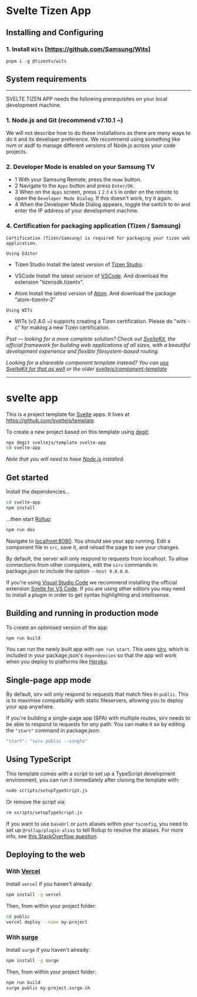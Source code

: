 # Svelte Tizen App

## Installing and Configuring

### 1. Install `Wits` [https://github.com/Samsung/Wits]

`pnpm i -g @tizentv/wits`

## **System requirements**

---
SVELTE TIZEN APP needs the following prerequisites on your local development machine.

### 1. Node.js and Git (recommend v7.10.1 ~)

We will not describe how to do these installations as there are many ways to do it and its developer preference. We recommend using something like nvm or asdf to manage different versions of Node.js across your code projects.

### 2. Developer Mode is enabled on your Samsung TV

- 1 With your Samsung Remote, press the `Home` button.
- 2 Navigate to the `Apps` button and press `Enter/OK`.
- 3 When on the `Apps` screen, press `1` `2` `3` `4` `5` in order on the remote to open the `Developer Mode Dialog`. If this doesn't work, try it again.
- 4 When the Developer Mode Dialog appears, toggle the switch to `On` and enter the IP address of your development machine.

### 4. Certification for packaging application (Tizen / Samsung)

``` text
Certification (Tizen/Samsung) is required for packaging your tizen web application.
````

`Using Editor`

- Tizen Studio
    Install the latest version of [Tizen Studio](http://developer.samsung.com/tv).

- VSCode
    Install the latest version of [VSCode](https://code.visualstudio.com/).
    And download the extension "tizensdk.tizentv".

- Atom
    Install the latest version of [Atom](https://atom.io/).
    And download the package "atom-tizentv-2"

`Using WITs`

- WITs (v2.4.0 ~) supports creating a Tizen certification.
    Please do "wits -c" for making a new Tizen certification.













*Psst — looking for a more complete solution? Check out [SvelteKit](https://kit.svelte.dev), the official framework for building web applications of all sizes, with a beautiful development experience and flexible filesystem-based routing.*

*Looking for a shareable component template instead? You can [use SvelteKit for that as well](https://kit.svelte.dev/docs#packaging) or the older [sveltejs/component-template](https://github.com/sveltejs/component-template)*

---

# svelte app

This is a project template for [Svelte](https://svelte.dev) apps. It lives at <https://github.com/sveltejs/template>.

To create a new project based on this template using [degit](https://github.com/Rich-Harris/degit):

```bash
npx degit sveltejs/template svelte-app
cd svelte-app
```

*Note that you will need to have [Node.js](https://nodejs.org) installed.*

## Get started

Install the dependencies...

```bash
cd svelte-app
npm install
```

...then start [Rollup](https://rollupjs.org):

```bash
npm run dev
```

Navigate to [localhost:8080](http://localhost:8080). You should see your app running. Edit a component file in `src`, save it, and reload the page to see your changes.

By default, the server will only respond to requests from localhost. To allow connections from other computers, edit the `sirv` commands in package.json to include the option `--host 0.0.0.0`.

If you're using [Visual Studio Code](https://code.visualstudio.com/) we recommend installing the official extension [Svelte for VS Code](https://marketplace.visualstudio.com/items?itemName=svelte.svelte-vscode). If you are using other editors you may need to install a plugin in order to get syntax highlighting and intellisense.

## Building and running in production mode

To create an optimised version of the app:

```bash
npm run build
```

You can run the newly built app with `npm run start`. This uses [sirv](https://github.com/lukeed/sirv), which is included in your package.json's `dependencies` so that the app will work when you deploy to platforms like [Heroku](https://heroku.com).

## Single-page app mode

By default, sirv will only respond to requests that match files in `public`. This is to maximise compatibility with static fileservers, allowing you to deploy your app anywhere.

If you're building a single-page app (SPA) with multiple routes, sirv needs to be able to respond to requests for *any* path. You can make it so by editing the `"start"` command in package.json:

```js
"start": "sirv public --single"
```

## Using TypeScript

This template comes with a script to set up a TypeScript development environment, you can run it immediately after cloning the template with:

```bash
node scripts/setupTypeScript.js
```

Or remove the script via:

```bash
rm scripts/setupTypeScript.js
```

If you want to use `baseUrl` or `path` aliases within your `tsconfig`, you need to set up `@rollup/plugin-alias` to tell Rollup to resolve the aliases. For more info, see [this StackOverflow question](https://stackoverflow.com/questions/63427935/setup-tsconfig-path-in-svelte).

## Deploying to the web

### With [Vercel](https://vercel.com)

Install `vercel` if you haven't already:

```bash
npm install -g vercel
```

Then, from within your project folder:

```bash
cd public
vercel deploy --name my-project
```

### With [surge](https://surge.sh/)

Install `surge` if you haven't already:

```bash
npm install -g surge
```

Then, from within your project folder:

```bash
npm run build
surge public my-project.surge.sh
```
